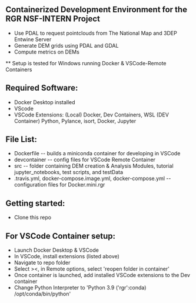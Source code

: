 ## Containerized Development Environment for the RGR NSF-INTERN Project
- Use PDAL to request pointclouds from The National Map and 3DEP Entwine Server
- Generate DEM grids using PDAL and GDAL
- Compute metrics on DEMs 

** Setup is tested for Windows running Docker & VSCode-Remote Containers


## Required Software:
- Docker Desktop installed
- VScode
- VSCode Extensions: (Local) Docker, Dev Containers, WSL (DEV Container) Python, Pylance, isort, Docker, Jupyter

## File List:
- Dockerfile -- builds a miniconda container for developing in VSCode
- devcontainer -- config files for VSCode Remote Container
- src -- folder containing DEM creation & Analysis Modules, tutorial jupyter_notebooks, test scripts, and testData
- .travis.yml, docker-compose.image.yml, docker-compose.yml -- configuration files for Docker.mini.rgr

## Getting started:
- Clone this repo
## For VSCode Container setup:
- Launch Docker Desktop & VSCode
- In VSCode, install extensions (listed above)
- Navigate to repo folder
- Select ><, in Remote options, select 'reopen folder in container'
- Once container is launched, add installed VSCode extensions to the Dev container
- Change Python Interpreter to 'Python 3.9 ('rgr':conda) /opt/conda/bin/python'




